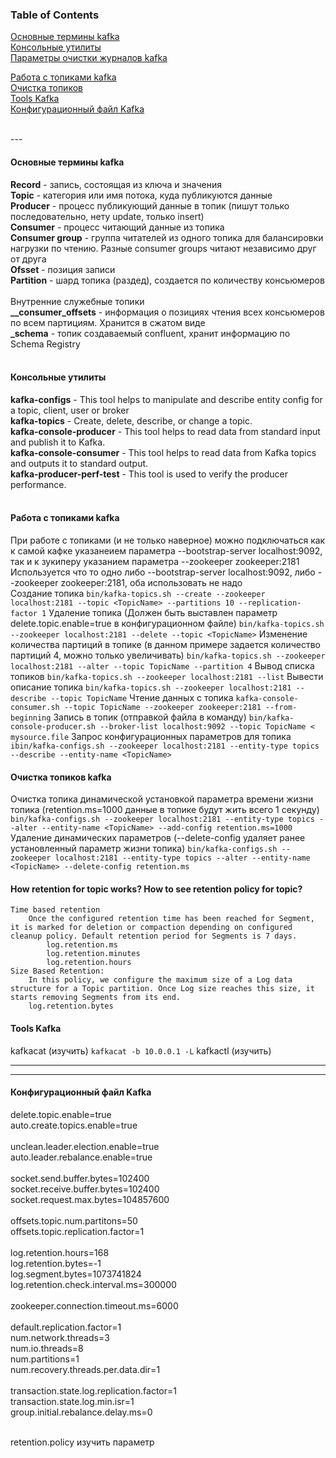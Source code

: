 ### Table of Contents </br>
[Основные термины kafka](#decription_kafka) </br>
[Консольные утилиты](#kafka_console_utilites) </br>
[Параметры очистки журналов kafka](#retention_policy_kafka) </br>

[Работа с топиками kafka](#kafka_operations_topic) </br>
[Очистка топиков](#kafka_topic_clear) </br>
[Tools Kafka](#kafka_tools)</br>
[Конфигурационный файл Kafka](#kafka_config_file) </br>

</br>
---
</br>

#### Основные термины kafka <a name="decription_kafka"></a> </br>
**Record** - запись, состоящая из ключа и значения</br>
**Topic** - категория или имя потока, куда публикуются данные</br>
**Producer** - процесс публикующий данные в топик (пишут только последовательно, нету update, только insert)</br>
**Consumer** - процесс читающий данные из топика</br>
**Consumer group** - группа читателей из одного топика для балансировки нагрузки по чтению. Разные consumer groups читают независимо друг от друга</br>
**Ofsset** - позиция записи</br>
**Partition** - шард топика (раздед), создается по количеству консьюмеров</br>
</br>
Внутренние служебные топики</br>
**__consumer_offsets** - информация о позициях чтения всех консьюмеров по всем партициям. Хранится в сжатом виде</br>
**_schema** - топик создаваемый confluent, хранит информацию по Schema Registry</br>
</br>

#### Консольные утилиты <a name=kafka_console_utilites></a></br>
**kafka-configs** - This tool helps to manipulate and describe entity config for a topic, client, user or broker</br>
**kafka-topics** - Create, delete, describe, or change a topic.</br>
**kafka-console-producer** - This tool helps to read data from standard input and publish it to Kafka.</br>
**kafka-console-consumer** - This tool helps to read data from Kafka topics and outputs it to standard output.</br>
**kafka-producer-perf-test** - This tool is used to verify the producer performance.</br>
</br>

#### Работа с топиками kafka <a name=kafka_operations_topic></a></br>
При работе с топиками (и не только наверное) можно подключаться как к самой кафке указанеием параметра --bootstrap-server localhost:9092, так и к зукиперу указанием параметра --zookeeper zookeeper:2181 </br>
Используется что то одно либо --bootstrap-server localhost:9092, либо --zookeeper zookeeper:2181, оба использовать не надо
</br>
Создание топика
```bin/kafka-topics.sh --create --zookeeper localhost:2181 --topic <TopicName> --partitions 10 --replication-factor 1```
Удаление топика (Должен быть выставлен параметр delete.topic.enable=true в конфигурационном файле)
```bin/kafka-topics.sh --zookeeper localhost:2181 --delete --topic <TopicName>```
Изменение количества партиций в топике (в данном примере задается количество партиций 4, можно только увеличивать)
```bin/kafka-topics.sh --zookeeper localhost:2181 --alter --topic TopicName --partition 4```
Вывод списка топиков
```bin/kafka-topics.sh --zookeeper localhost:2181 --list```
Вывести описание топика
```bin/kafka-topics.sh --zookeeper localhost:2181 --describe --topic TopicName```
Чтение данных с топика
```kafka-console-consumer.sh --topic TopicName --zookeeper zookeeper:2181 --from-beginning```
Запись в топик (отправкой файла в команду)
```bin/kafka-console-producer.sh --broker-list localhost:9092 --topic TopicName < mysource.file```
Запрос конфигурационных параметров для топика
```ibin/kafka-configs.sh --zookeeper localhost:2181 --entity-type topics  --describe --entity-name <TopicName>```
#### Очистка топиков kafka <a name=kafka_topic_clear></a>

Очистка топика динамической установкой параметра времени жизни топика (retention.ms=1000 данные в топике будут жить всего 1 секунду)
```bin/kafka-configs.sh --zookeeper localhost:2181 --entity-type topics --alter --entity-name <TopicName> --add-config retention.ms=1000```
Удаление динамических параметров (--delete-config удаляет ранее установленный параметр жизни топика)
```bin/kafka-configs.sh --zookeeper localhost:2181 --entity-type topics --alter --entity-name <TopicName> --delete-config retention.ms```
</br>
#### How retention for topic works? How to see retention policy for topic? <a name=retention_policy_kafka></a> </br>

    Time based retention
        Once the configured retention time has been reached for Segment, it is marked for deletion or compaction depending on configured cleanup policy. Default retention period for Segments is 7 days.
            log.retention.ms
            log.retention.minutes
            log.retention.hours
    Size Based Retention:
        In this policy, we configure the maximum size of a Log data structure for a Topic partition. Once Log size reaches this size, it starts removing Segments from its end.
        log.retention.bytes








#### Tools Kafka <a name=kafka_tools></a> </br>
kafkacat (изучить)
```kafkacat -b 10.0.0.1 -L```
kafkactl (изучить)


---

---
#### Конфигурационный файл Kafka <a name=kafka_config_file></a> </br>

delete.topic.enable=true</br>
auto.create.topics.enable=true</br>
</br>
unclean.leader.election.enable=true</br>
auto.leader.rebalance.enable=true</br>
</br>
socket.send.buffer.bytes=102400</br>
socket.receive.buffer.bytes=102400</br>
socket.request.max.bytes=104857600</br>
</br>
offsets.topic.num.partitons=50</br>
offsets.topic.replication.factor=1</br>
</br>
log.retention.hours=168</br>
log.retention.bytes=-1</br>
log.segment.bytes=1073741824</br>
log.retention.check.interval.ms=300000</br>
</br>
zookeeper.connection.timeout.ms=6000</br>
</br>
default.replication.factor=1</br>
num.network.threads=3</br>
num.io.threads=8</br>
num.partitions=1</br>
num.recovery.threads.per.data.dir=1</br>
</br>
transaction.state.log.replication.factor=1</br>
transaction.state.log.min.isr=1</br>
group.initial.rebalance.delay.ms=0</br>
</br>

retention.policy изучить параметр
